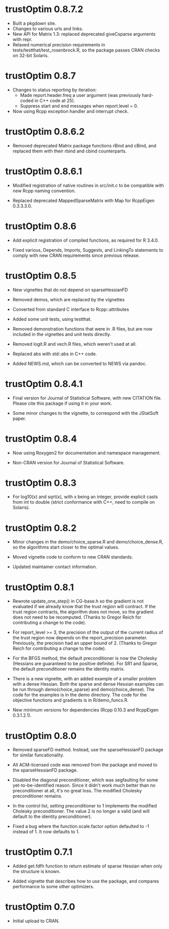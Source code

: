 
# trustOptim 0.8.7.2

- Built a pkgdown site.
- Changes to various urls and links.
- New API for Matrix 1.3: replaced deprecated giveCsparse arguments with repr.
- Relaxed numerical precision requirements in tests/testthat/test_rosenbrock.R, so the package passes CRAN checks on 32-bit Solaris.

# trustOptim 0.8.7

- Changes to status reporting by iteration:
    - Made report.header.freq a user argument (was previously hard-coded in C++ code at 25).
	- Suppress start and end messages when report.level = 0.
- Now using Rcpp exception handler and interrupt check.

# trustOptim 0.8.6.2

-   Removed deprecated Matrix package functions rBind and cBind, and
    replaced them with their rbind and cbind counterparts.

# trustOptim 0.8.6.1

- Modified registration of native routines in src/init.c to be
   compatible with new Rcpp naming convention.

- Replaced deprecated MappedSparseMatrix with Map<SparseMatrix>  for RcppEigen 0.3.3.3.0.

# trustOptim 0.8.6

- Add explicit registration of compiled functions, as required for R 3.4.0.

- Fixed various, Depends, Imports, Suggests, and LinkingTo statements to comply with new CRAN requirements since previous release.

# trustOptim 0.8.5

-  New vignettes that do not depend on sparseHessianFD

-  Removed demos, which are replaced by the vignettes

-  Converted from standard C interface to Rcpp::attributes

-  Added some unit tests, using testthat.

-  Removed demonstration functions that were in .R files, but are now included in the vignettes and unit tests directly.

-  Removed logit.R and vech.R files, which weren't used at all.

-  Replaced abs with std::abs in C++ code.

-  Added NEWS.md, which can be converted to NEWS via pandoc.

# trustOptim 0.8.4.1

-  Final version for Journal of Statistical Software, with new CITATION file.  Please cite this package if using it in your work.

-  Some minor changes to the vignette, to correspond with the JStatSoft paper.

# trustOptim 0.8.4

-  Now using Roxygen2 for documentation and namespace management.

-  Non-CRAN version for Journal of Statistical Software.


# trustOptim 0.8.3

-  For log10(x) and sqrt(x), with x being an integer, provide explicit casts from int to double (strict conformance with C++, need to compile on Solaris).

# trustOptim 0.8.2

-  Minor changes in the demo/choice_sparse.R and demo/choice_dense.R, so the algorithms start closer to the optimal values.

-  Moved vignette code to conform to new CRAN standards.

-  Updated maintainer contact information.


# trustOptim 0.8.1

-  Rewrote update_one_step() in CG-base.h so the gradient is not evaluated if we already know that the trust region will contract.  If the trust region contracts, the algorithm does not move, so the gradient does not need to be recomputed. (Thanks to Gregor Reich for contributing a change to the code).

-  For report_level >= 3, the precision of the output of the current radius of the trust region now depends on the report_precision parameter.  Previously, the precision had an upper bound of 2. (Thanks to Gregor Reich for contributing a change to the code).
-  For the BFGS method, the default preconditioner is now the Cholesky (Hessians are guaranteed to be positive definite).  For SR1 and Sparse, the default preconditioner remains the identity matrix.

-  There is a new vignette, with an added example of a smaller problem with a dense Hessian.  Both the sparse and dense Hessian examples can be run through demo(choice_sparse) and demo(choice_dense).  The code for the examples is in the demo directory.  The code for the objective functions and gradients is in R/demo_funcs.R.

-  New minimum versions for dependencies (Rcpp 0.10.3 and RcppEigen 0.3.1.2.1).

# trustOptim 0.8.0

-  Removed sparseFD method. Instead, use the sparseHessianFD package for similar funcationality.

-  All ACM-licensed code was removed from the package and moved to the sparseHessianFD package.

-  Disabled the diagonal preconditioner, which was segfaulting for some yet-to-be-identified reason.  Since it didn't work much better than no preconditioner at all, it's no great loss.  The modified Cholesky preconditioner remains.

-  In the control list, setting preconditioner to 1 implements the modified Cholesky preconditioner. The value 2 is no longer a valid (and will default to the identity preconditioner).

-  Fixed a bug where the function.scale.factor option defaulted to -1 instead of 1. It now defaults to 1.


# trustOptim 0.7.1

-  Added get.fdfh function to return estimate of sparse Hessian when only the structure is known.

-  Added vignette that describes how to use the package, and compares performance to some other optimizers.


# trustOptim 0.7.0

-  Initial upload to CRAN.
